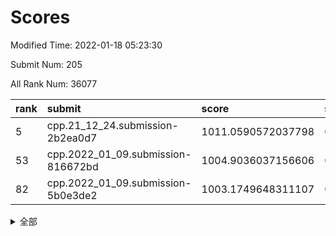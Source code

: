 # Scores

Modified Time: 2022-01-18 05:23:30

Submit Num: 205

All Rank Num: 36077

| rank |               submit               |       score        |       sigma        | pk_num |
| :--- | :--------------------------------- | :----------------- | :----------------- | :----- |
| 5    | cpp.21_12_24.submission-2b2ea0d7   | 1011.0590572037798 | 0.761564417575747  | 705    |
| 53   | cpp.2022_01_09.submission-816672bd | 1004.9036037156606 | 0.7140456781171683 | 704    |
| 82   | cpp.2022_01_09.submission-5b0e3de2 | 1003.1749648311107 | 0.7246600336668958 | 705    |


<details>
<summary>全部</summary>

| rank |                 submit                 |       score        |       sigma        | pk_num |
| :--- | :------------------------------------- | :----------------- | :----------------- | :----- |
| 1    | gobigger.level_3.submission_level_3_13 | 1011.7397501983459 | 0.7759615191457188 | 705    |
| 2    | gobigger.level_3.submission_level_3_32 | 1011.7395895459234 | 0.7436061463044492 | 704    |
| 3    | gobigger.level_3.submission_level_3_16 | 1011.6745889970673 | 0.8006916654913938 | 707    |
| 4    | gobigger.level_3.submission_level_3_21 | 1011.326682637265  | 0.7581631615855804 | 706    |
| 5    | cpp.21_12_24.submission-2b2ea0d7       | 1011.0590572037798 | 0.761564417575747  | 705    |
| 6    | gobigger.level_3.submission_level_3_20 | 1011.0465046411815 | 0.7819480318825281 | 706    |
| 7    | gobigger.level_3.submission_level_3_47 | 1010.9375919149036 | 0.7538258626686721 | 711    |
| 8    | gobigger.level_3.submission_level_3_43 | 1010.8260107071959 | 0.7733628269884795 | 708    |
| 9    | gobigger.level_3.submission_level_3_24 | 1010.8218876907002 | 0.7931436614565481 | 705    |
| 10   | gobigger.level_3.submission_level_3_36 | 1010.7299304083408 | 0.784502820889361  | 704    |
| 11   | gobigger.level_3.submission_level_3_45 | 1010.6385741482238 | 0.7800943887659975 | 704    |
| 12   | gobigger.level_3.submission_level_3_35 | 1010.6273459817307 | 0.7669482132100649 | 704    |
| 13   | gobigger.level_3.submission_level_3_10 | 1010.6122141640019 | 0.7465656064028463 | 704    |
| 14   | gobigger.level_3.submission_level_3_5  | 1010.5301325927039 | 0.764153626925692  | 704    |
| 15   | gobigger.level_3.submission_level_3_49 | 1010.4973605402316 | 0.7760403700481429 | 704    |
| 16   | gobigger.level_3.submission_level_3_29 | 1010.4855222962532 | 0.7505929015289735 | 705    |
| 17   | gobigger.level_3.submission_level_3_18 | 1010.4604528810053 | 0.7712062872809048 | 706    |
| 18   | gobigger.level_3.submission_level_3_33 | 1010.4357121543239 | 0.7548120720962296 | 702    |
| 19   | gobigger.level_3.submission_level_3_0  | 1010.2290992154439 | 0.7473456116724934 | 699    |
| 20   | gobigger.level_3.submission_level_3_8  | 1010.2290201303286 | 0.7973784750984165 | 704    |
| 21   | gobigger.level_3.submission_level_3_12 | 1010.0325632684734 | 0.751410674694055  | 706    |
| 22   | gobigger.level_3.submission_level_3_9  | 1010.0039292982285 | 0.7460418832858359 | 700    |
| 23   | gobigger.level_3.submission_level_3_28 | 1009.9439158370177 | 0.7507210457870153 | 704    |
| 24   | gobigger.level_3.submission_level_3_39 | 1009.9225697245456 | 0.7523785707978964 | 705    |
| 25   | gobigger.level_3.submission_level_3_3  | 1009.6883045748568 | 0.7277136383388959 | 711    |
| 26   | gobigger.level_3.submission_level_3_4  | 1009.6712342265184 | 0.7540126874173133 | 706    |
| 27   | gobigger.level_3.submission_level_3_27 | 1009.6126182659937 | 0.7653092789846089 | 706    |
| 28   | gobigger.level_3.submission_level_3_25 | 1009.5875096508123 | 0.7748733207068474 | 704    |
| 29   | gobigger.level_3.submission_level_3_44 | 1009.5599925993266 | 0.764151401502784  | 701    |
| 30   | gobigger.level_3.submission_level_3_38 | 1009.5367696721786 | 0.7418533804594479 | 701    |
| 31   | gobigger.level_3.submission_level_3_37 | 1009.5339453212049 | 0.7575190023502953 | 705    |
| 32   | gobigger.level_3.submission_level_3_34 | 1009.4766987538815 | 0.7522296880501952 | 705    |
| 33   | gobigger.level_3.submission_level_3_15 | 1009.4668564880478 | 0.7514399084375476 | 708    |
| 34   | gobigger.level_3.submission_level_3_1  | 1009.4048938256805 | 0.7515421572273268 | 703    |
| 35   | gobigger.level_3.submission_level_3_41 | 1009.3985896685208 | 0.7524584275320263 | 704    |
| 36   | gobigger.level_3.submission_level_3_31 | 1009.3743548127765 | 0.7684109144062428 | 705    |
| 37   | gobigger.level_3.submission_level_3_40 | 1009.2964682863553 | 0.7860151818828687 | 705    |
| 38   | gobigger.level_3.submission_level_3_48 | 1009.2565899578226 | 0.7566926230176517 | 703    |
| 39   | gobigger.level_3.submission_level_3_30 | 1009.184479463319  | 0.7690677696077164 | 705    |
| 40   | gobigger.level_3.submission_level_3_11 | 1009.1606519960495 | 0.7487221478996081 | 704    |
| 41   | gobigger.level_3.submission_level_3_17 | 1009.0851909695558 | 0.7415458612715018 | 707    |
| 42   | gobigger.level_3.submission_level_3_19 | 1008.8825398187306 | 0.741034363409973  | 706    |
| 43   | gobigger.level_3.submission_level_3_14 | 1008.8406555854149 | 0.7672640050616915 | 703    |
| 44   | gobigger.level_3.submission_level_3_26 | 1008.7336416237187 | 0.7476202311537136 | 705    |
| 45   | gobigger.level_3.submission_level_3_23 | 1008.6180260700144 | 0.7217089493912102 | 700    |
| 46   | gobigger.level_3.submission_level_3_2  | 1008.5413605462101 | 0.7354207472819237 | 701    |
| 47   | gobigger.level_3.submission_level_3_7  | 1008.3996940357141 | 0.7367402716093526 | 708    |
| 48   | gobigger.level_3.submission_level_3_42 | 1008.2940854064866 | 0.7372061133192294 | 707    |
| 49   | gobigger.level_3.submission_level_3_6  | 1008.2622815084823 | 0.7491906235146784 | 701    |
| 50   | gobigger.level_3.submission_level_3_22 | 1008.1047026682422 | 0.7487159827377456 | 706    |
| 51   | gobigger.level_3.submission_level_3_46 | 1007.6793295377244 | 0.7249367996444843 | 707    |
| 52   | gobigger.level_1.submission_level_1_27 | 1004.9995143412448 | 0.7139594668761422 | 709    |
| 53   | cpp.2022_01_09.submission-816672bd     | 1004.9036037156606 | 0.7140456781171683 | 704    |
| 54   | gobigger.level_1.submission_level_1_42 | 1004.5790957477698 | 0.7023173567593305 | 708    |
| 55   | gobigger.level_1.submission_level_1_3  | 1004.4134873380627 | 0.7125192478557693 | 706    |
| 56   | gobigger.level_1.submission_level_1_11 | 1004.2639211789483 | 0.7117349576314601 | 702    |
| 57   | gobigger.level_1.submission_level_1_0  | 1004.2638938136781 | 0.7134482512223708 | 705    |
| 58   | gobigger.level_1.submission_level_1_21 | 1004.2062600690977 | 0.7112605103108841 | 704    |
| 59   | gobigger.level_1.submission_level_1_34 | 1004.1059901199792 | 0.7107419109736821 | 699    |
| 60   | gobigger.level_1.submission_level_1_41 | 1004.0669188001292 | 0.7161217994758886 | 705    |
| 61   | gobigger.level_1.submission_level_1_45 | 1004.0537836630652 | 0.7222938361417915 | 709    |
| 62   | gobigger.level_1.submission_level_1_49 | 1003.9844348869054 | 0.7223070877950502 | 700    |
| 63   | gobigger.level_1.submission_level_1_24 | 1003.9729855881103 | 0.7196378587021944 | 705    |
| 64   | gobigger.level_1.submission_level_1_43 | 1003.9358376341322 | 0.7081202516688554 | 707    |
| 65   | gobigger.level_1.submission_level_1_30 | 1003.8860218690273 | 0.711057186356046  | 702    |
| 66   | gobigger.level_1.submission_level_1_8  | 1003.8722338763406 | 0.7072569688430279 | 705    |
| 67   | gobigger.level_1.submission_level_1_22 | 1003.8190446141367 | 0.7145579312060436 | 704    |
| 68   | gobigger.level_1.submission_level_1_4  | 1003.8095423231919 | 0.7247190440989982 | 701    |
| 69   | gobigger.level_1.submission_level_1_20 | 1003.7680737550863 | 0.7073340704133589 | 705    |
| 70   | gobigger.level_1.submission_level_1_44 | 1003.7402969719053 | 0.7049741891955109 | 704    |
| 71   | gobigger.level_1.submission_level_1_48 | 1003.7277433976918 | 0.717510946037414  | 700    |
| 72   | gobigger.level_1.submission_level_1_16 | 1003.7089193885284 | 0.7258177263760046 | 701    |
| 73   | gobigger.level_1.submission_level_1_5  | 1003.6539676811553 | 0.7136173315921074 | 705    |
| 74   | gobigger.level_1.submission_level_1_9  | 1003.6377652653013 | 0.7121341776738394 | 707    |
| 75   | gobigger.level_1.submission_level_1_28 | 1003.5508353742473 | 0.7098760147370323 | 702    |
| 76   | gobigger.level_1.submission_level_1_47 | 1003.5434443082039 | 0.7245461233385895 | 702    |
| 77   | gobigger.level_1.submission_level_1_13 | 1003.5256710756549 | 0.7127937291683122 | 703    |
| 78   | gobigger.level_1.submission_level_1_1  | 1003.5173783905777 | 0.7159810661960146 | 706    |
| 79   | gobigger.level_1.submission_level_1_7  | 1003.4864857488553 | 0.7137573382303705 | 706    |
| 80   | gobigger.level_1.submission_level_1_14 | 1003.2655222355851 | 0.7132216223374369 | 704    |
| 81   | gobigger.level_1.submission_level_1_40 | 1003.258938291959  | 0.7096821029868018 | 701    |
| 82   | cpp.2022_01_09.submission-5b0e3de2     | 1003.1749648311107 | 0.7246600336668958 | 705    |
| 83   | gobigger.level_1.submission_level_1_12 | 1003.1715036582283 | 0.7244359145778072 | 707    |
| 84   | gobigger.level_1.submission_level_1_25 | 1003.1296138790617 | 0.7130893621413379 | 702    |
| 85   | gobigger.level_1.submission_level_1_23 | 1003.048153017723  | 0.7180467785486756 | 707    |
| 86   | gobigger.level_1.submission_level_1_2  | 1002.9904804351029 | 0.7128850336959186 | 704    |
| 87   | gobigger.level_1.submission_level_1_6  | 1002.9679886060286 | 0.718064136080173  | 708    |
| 88   | gobigger.level_1.submission_level_1_46 | 1002.9480584450824 | 0.7096131472466838 | 708    |
| 89   | gobigger.level_1.submission_level_1_10 | 1002.9357092153152 | 0.6968111364080456 | 706    |
| 90   | gobigger.level_1.submission_level_1_33 | 1002.9065330955294 | 0.7179978644453199 | 704    |
| 91   | gobigger.level_1.submission_level_1_15 | 1002.8803164820824 | 0.7095051639834858 | 701    |
| 92   | gobigger.level_1.submission_level_1_31 | 1002.8184455653302 | 0.711297139822325  | 707    |
| 93   | gobigger.level_1.submission_level_1_39 | 1002.78787397208   | 0.7186430876245744 | 703    |
| 94   | gobigger.level_1.submission_level_1_37 | 1002.6661769269282 | 0.7163812917100251 | 710    |
| 95   | gobigger.level_1.submission_level_1_17 | 1002.6547399708643 | 0.7104803999903497 | 702    |
| 96   | gobigger.level_1.submission_level_1_35 | 1002.5792981857004 | 0.7124606853233296 | 705    |
| 97   | gobigger.level_1.submission_level_1_26 | 1002.5540904292582 | 0.7251676020292414 | 700    |
| 98   | gobigger.level_1.submission_level_1_36 | 1002.2721246677595 | 0.706807903524759  | 701    |
| 99   | gobigger.level_1.submission_level_1_38 | 1002.2550518253177 | 0.7209505648445319 | 700    |
| 100  | gobigger.level_1.submission_level_1_19 | 1002.0708271468433 | 0.7140182594460778 | 705    |
| 101  | gobigger.level_1.submission_level_1_18 | 1002.0693218281068 | 0.7119453580900147 | 699    |
| 102  | gobigger.level_1.submission_level_1_29 | 1001.6794817171232 | 0.7109274105778115 | 705    |
| 103  | gobigger.level_1.submission_level_1_32 | 1001.4239861831943 | 0.7184280986658269 | 699    |
| 104  | gobigger.random.submission_random_9    | 997.4964786893939  | 0.6955459377639013 | 703    |
| 105  | gobigger.random.submission_random_2    | 996.9948719093729  | 0.7117862999921205 | 706    |
| 106  | gobigger.random.submission_random_11   | 996.9455762888836  | 0.7143764565134023 | 707    |
| 107  | gobigger.random.submission_random_31   | 996.926224773509   | 0.6981827132786529 | 705    |
| 108  | gobigger.random.submission_random_36   | 996.7618438210139  | 0.7020957865347434 | 703    |
| 109  | gobigger.random.submission_random_10   | 996.7248061403302  | 0.7058958528418593 | 707    |
| 110  | gobigger.random.submission_random_39   | 996.6817144291578  | 0.7018149858134082 | 707    |
| 111  | gobigger.random.submission_random_35   | 996.6713447209528  | 0.711344340670553  | 704    |
| 112  | gobigger.random.submission_random_44   | 996.5136209800179  | 0.7158376971699287 | 706    |
| 113  | gobigger.random.submission_random_33   | 996.4938661061083  | 0.7161347586487415 | 705    |
| 114  | gobigger.random.submission_random_46   | 996.4239281128088  | 0.7081542892206106 | 704    |
| 115  | gobigger.random.submission_random_30   | 996.3061952007207  | 0.7125685876211482 | 701    |
| 116  | gobigger.random.submission_random_37   | 996.2557465299516  | 0.7040777248216522 | 703    |
| 117  | gobigger.random.submission_random_0    | 996.2037309895933  | 0.7110872004651819 | 700    |
| 118  | gobigger.random.submission_random_48   | 996.1121113621479  | 0.7080045450791527 | 708    |
| 119  | gobigger.random.submission_random_1    | 996.0927936743575  | 0.7039834152681975 | 703    |
| 120  | gobigger.random.submission_random_25   | 996.0687862495141  | 0.7030363655131141 | 703    |
| 121  | gobigger.random.submission_random_41   | 996.0604569315135  | 0.7213407094470039 | 702    |
| 122  | gobigger.random.submission_random_19   | 996.055031939076   | 0.7115149552790345 | 708    |
| 123  | gobigger.random.submission_random_7    | 995.9767703315963  | 0.7115686498129233 | 703    |
| 124  | gobigger.random.submission_random_13   | 995.9617417190132  | 0.7043686481271004 | 707    |
| 125  | gobigger.random.submission_random_23   | 995.9454642518967  | 0.7027290182707582 | 702    |
| 126  | gobigger.random.submission_random_20   | 995.9123087659777  | 0.7067996792211022 | 701    |
| 127  | gobigger.random.submission_random_5    | 995.8898787464672  | 0.7028628747519369 | 702    |
| 128  | gobigger.random.submission_random_34   | 995.8001429032433  | 0.7047494380325541 | 706    |
| 129  | gobigger.random.submission_random_6    | 995.7326329182102  | 0.7133505032258423 | 705    |
| 130  | gobigger.random.submission_random_12   | 995.723529515131   | 0.7012345004242767 | 705    |
| 131  | gobigger.random.submission_random_47   | 995.685364409067   | 0.7227258827753703 | 704    |
| 132  | gobigger.random.submission_random_42   | 995.5915177292703  | 0.7048617019758094 | 703    |
| 133  | gobigger.random.submission_random_14   | 995.5911884281063  | 0.7184942674281045 | 701    |
| 134  | gobigger.random.submission_random_32   | 995.578623036401   | 0.7158318797824841 | 703    |
| 135  | gobigger.random.submission_random_4    | 995.5738772292922  | 0.7081786393104572 | 705    |
| 136  | gobigger.random.submission_random_38   | 995.531033740189   | 0.7187031217841592 | 704    |
| 137  | gobigger.random.submission_random_21   | 995.4987110744161  | 0.7129211046844595 | 707    |
| 138  | gobigger.random.submission_random_24   | 995.4928278175261  | 0.7174761575775196 | 705    |
| 139  | gobigger.random.submission_random_17   | 995.4749046841806  | 0.7089479287866138 | 702    |
| 140  | gobigger.random.submission_random_49   | 995.4661923671005  | 0.704862853384535  | 707    |
| 141  | gobigger.random.submission_random_18   | 995.4642713966934  | 0.6960201328763427 | 700    |
| 142  | gobigger.random.submission_random_26   | 995.3414359797885  | 0.7212842132920179 | 701    |
| 143  | gobigger.random.submission_random_40   | 995.326331871675   | 0.707083874399042  | 699    |
| 144  | gobigger.random.submission_random_15   | 995.2341480074942  | 0.7401403586671096 | 704    |
| 145  | gobigger.random.submission_random_43   | 995.1940883145437  | 0.7113739050729382 | 708    |
| 146  | gobigger.random.submission_random_16   | 995.1559144931439  | 0.7155021681303375 | 700    |
| 147  | gobigger.random.submission_random_29   | 995.0698385070929  | 0.72171115107695   | 702    |
| 148  | gobigger.random.submission_random_45   | 994.9825786339514  | 0.729418017572332  | 702    |
| 149  | gobigger.random.submission_random_22   | 994.9670839330331  | 0.7038641384565731 | 708    |
| 150  | gobigger.random.submission_random_28   | 994.9212334602432  | 0.704210118602173  | 704    |
| 151  | gobigger.random.submission_random_3    | 994.8544184394691  | 0.7225355871325384 | 705    |
| 152  | gobigger.random.submission_random_27   | 994.7062756322872  | 0.7075908196045871 | 709    |
| 153  | gobigger.random.submission_random_8    | 994.4030873431403  | 0.740298445579612  | 705    |
| 154  | gobigger.level_2.submission_level_2_45 | 994.1493250887494  | 0.7179786196718142 | 701    |
| 155  | gobigger.level_2.submission_level_2_14 | 993.8267868357951  | 0.7277328552048852 | 704    |
| 156  | gobigger.level_2.submission_level_2_33 | 993.4550538389368  | 0.7293726528344383 | 707    |
| 157  | gobigger.level_2.submission_level_2_6  | 993.3981990089153  | 0.742432229195342  | 705    |
| 158  | gobigger.level_2.submission_level_2_42 | 993.337134754176   | 0.7365580053875629 | 705    |
| 159  | gobigger.level_2.submission_level_2_4  | 993.263076604804   | 0.730673276866017  | 702    |
| 160  | gobigger.level_2.submission_level_2_46 | 993.1426947889007  | 0.7582907523042496 | 703    |
| 161  | gobigger.level_2.submission_level_2_32 | 993.1360645055989  | 0.7428871247659343 | 705    |
| 162  | gobigger.level_2.submission_level_2_25 | 993.1288164530074  | 0.7367227333943503 | 704    |
| 163  | gobigger.level_2.submission_level_2_41 | 992.9973932919661  | 0.7172627101815003 | 704    |
| 164  | gobigger.level_2.submission_level_2_20 | 992.8528209850339  | 0.7201363793036608 | 704    |
| 165  | gobigger.level_2.submission_level_2_18 | 992.804211597194   | 0.722087963738619  | 704    |
| 166  | gobigger.level_2.submission_level_2_38 | 992.7257391210975  | 0.7440012714360971 | 702    |
| 167  | gobigger.level_2.submission_level_2_48 | 992.7162140982298  | 0.7461590473615995 | 703    |
| 168  | gobigger.level_2.submission_level_2_0  | 992.705460170717   | 0.7393435048094117 | 700    |
| 169  | gobigger.level_2.submission_level_2_13 | 992.6960840621796  | 0.7411240400179117 | 704    |
| 170  | gobigger.level_2.submission_level_2_1  | 992.6583493961112  | 0.7431748213323814 | 702    |
| 171  | gobigger.level_2.submission_level_2_43 | 992.6295852301038  | 0.7435807102202822 | 703    |
| 172  | gobigger.level_2.submission_level_2_26 | 992.413751181928   | 0.7370326410210329 | 705    |
| 173  | gobigger.level_2.submission_level_2_39 | 992.4081645398043  | 0.7384304497030288 | 703    |
| 174  | gobigger.level_2.submission_level_2_40 | 992.398445325808   | 0.7441392886167445 | 702    |
| 175  | gobigger.level_2.submission_level_2_47 | 991.9737754448133  | 0.7340707554141823 | 705    |
| 176  | gobigger.level_2.submission_level_2_30 | 991.9556404913395  | 0.7337877273281588 | 698    |
| 177  | gobigger.level_2.submission_level_2_10 | 991.9293773298645  | 0.7599319459062528 | 704    |
| 178  | gobigger.level_2.submission_level_2_15 | 991.9178076257905  | 0.7356814779520335 | 702    |
| 179  | gobigger.level_2.submission_level_2_29 | 991.8683077838656  | 0.7384246336774118 | 705    |
| 180  | gobigger.level_2.submission_level_2_3  | 991.8568946090672  | 0.750133712460056  | 706    |
| 181  | gobigger.level_2.submission_level_2_2  | 991.8520156867701  | 0.7461891419481944 | 704    |
| 182  | gobigger.level_2.submission_level_2_27 | 991.8506317165812  | 0.7603371813017638 | 703    |
| 183  | gobigger.level_2.submission_level_2_11 | 991.849950255359   | 0.7503626529764041 | 708    |
| 184  | gobigger.level_2.submission_level_2_44 | 991.8444170369183  | 0.7324313194793693 | 707    |
| 185  | gobigger.level_2.submission_level_2_12 | 991.7979991092822  | 0.735223702154412  | 700    |
| 186  | gobigger.level_2.submission_level_2_22 | 991.7424677626727  | 0.7482051199170388 | 702    |
| 187  | gobigger.level_2.submission_level_2_7  | 991.7396540515114  | 0.7490783247672504 | 707    |
| 188  | gobigger.level_2.submission_level_2_31 | 991.7396211017108  | 0.7555611749877378 | 698    |
| 189  | gobigger.level_2.submission_level_2_16 | 991.5888725204983  | 0.7642701814737465 | 702    |
| 190  | gobigger.level_2.submission_level_2_34 | 991.5143040910212  | 0.7656692141397785 | 702    |
| 191  | gobigger.level_2.submission_level_2_37 | 991.4285652158143  | 0.751798971333519  | 701    |
| 192  | gobigger.level_2.submission_level_2_8  | 991.4179951747983  | 0.7793665215386766 | 698    |
| 193  | gobigger.level_2.submission_level_2_36 | 991.383497487354   | 0.7602412253403523 | 705    |
| 194  | gobigger.level_2.submission_level_2_49 | 991.1715653741073  | 0.7534378292670636 | 707    |
| 195  | gobigger.level_2.submission_level_2_35 | 991.0865926065238  | 0.7647336839082365 | 697    |
| 196  | gobigger.level_2.submission_level_2_21 | 991.0501702669305  | 0.7508089867305578 | 704    |
| 197  | gobigger.level_2.submission_level_2_24 | 990.8856077781447  | 0.7550543366006327 | 705    |
| 198  | gobigger.level_2.submission_level_2_23 | 990.8732238949689  | 0.7540344071837776 | 701    |
| 199  | gobigger.level_2.submission_level_2_5  | 990.8725995550554  | 0.7597136283080147 | 705    |
| 200  | gobigger.level_2.submission_level_2_9  | 990.8298565971102  | 0.7524078619810104 | 701    |
| 201  | gobigger.level_2.submission_level_2_28 | 990.8171974326779  | 0.7446194463105628 | 703    |
| 202  | gobigger.level_2.submission_level_2_17 | 990.4822222425905  | 0.7800866537395743 | 701    |
| 203  | gobigger.level_2.submission_level_2_19 | 990.2190138898718  | 0.7502665708062332 | 701    |
| 204  | gobigger.none.submission_none_0        | 978.2320353964759  | 1.2788532373259742 | 704    |
| 205  | gobigger.none.submission_none_1        | 977.520253592829   | 1.3186542824365504 | 701    |

</details>